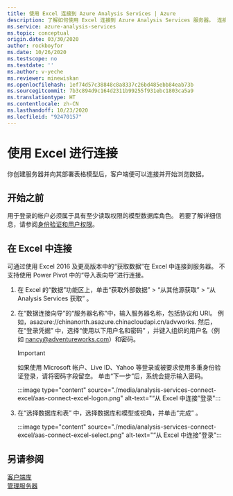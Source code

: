 ```yaml
---
title: 使用 Excel 连接到 Azure Analysis Services | Azure
description: 了解如何使用 Excel 连接到 Azure Analysis Services 服务器。 连接后，用户可以创建数据透视表以浏览数据。
ms.service: azure-analysis-services
ms.topic: conceptual
origin.date: 03/30/2020
author: rockboyfor
ms.date: 10/26/2020
ms.testscope: no
ms.testdate: ''
ms.author: v-yeche
ms.reviewer: minewiskan
ms.openlocfilehash: 1ef74d57c38848c8a8337c26bd485ebb84eab73b
ms.sourcegitcommit: 7b3c894d9c164d2311b99255f931ebc1803ca5a9
ms.translationtype: HT
ms.contentlocale: zh-CN
ms.lasthandoff: 10/23/2020
ms.locfileid: "92470157"
---
```

# <a name="connect-with-excel"></a>使用 Excel 进行连接

你创建服务器并向其部署表格模型后，客户端便可以连接并开始浏览数据。 

## <a name="before-you-begin"></a>开始之前

用于登录的帐户必须属于具有至少读取权限的模型数据库角色。 若要了解详细信息，请参阅[身份验证和用户权限](analysis-services-manage-users.md)。 

## <a name="connect-in-excel"></a>在 Excel 中连接

可通过使用 Excel 2016 及更高版本中的“获取数据”在 Excel 中连接到服务器。 不支持使用 Power Pivot 中的“导入表向导”进行连接。 

1. 在 Excel 的“数据”功能区上，单击“获取外部数据” > “从其他源获取” > “从 Analysis Services 获取”   。

2. 在“数据连接向导”的“服务器名称”中，输入服务器名称，包括协议和 URI。  例如，asazure://chinanorth.asazure.chinacloudapi.cn/advworks. 然后，在“登录凭据”  中，选择“使用以下用户名和密码”  ，并键入组织的用户名（例如 nancy@adventureworks.com）和密码。

    > [!IMPORTANT]
    > 如果使用 Microsoft 帐户、Live ID、Yahoo 等登录或被要求使用多重身份验证登录，请将密码字段留空。 单击“下一步”后，系统会提示输入密码。
    
    <!--Not Available on Gmail -->
    
    :::image type="content" source="./media/analysis-services-connect-excel/aas-connect-excel-logon.png" alt-text="“从 Excel 中连接”登录":::

3. 在“选择数据库和表”  中，选择数据库和模型或视角，并单击“完成”  。

    :::image type="content" source="./media/analysis-services-connect-excel/aas-connect-excel-select.png" alt-text="“从 Excel 中连接”登录":::

## <a name="see-also"></a>另请参阅

[客户端库](https://docs.microsoft.com/analysis-services/client-libraries?view=azure-analysis-services-current)   
[管理服务器](analysis-services-manage.md)

<!-- Update_Description: update meta properties, wording update, update link -->